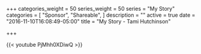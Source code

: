 +++
categories_weight = 50
series_weight = 50
series = "My Story"
categories = [
  "Sponsor",
  "Shareable", 
]
description = ""
active = true
date = "2016-11-10T16:08:49-05:00"
title = "My Story - Tami Hutchinson"

+++

{{< youtube PjMhh0XDiwQ >}}
